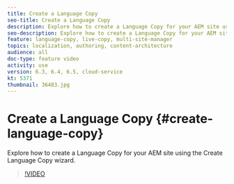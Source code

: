 ```yaml
---
title: Create a Language Copy
seo-title: Create a Language Copy
description: Explore how to create a Language Copy for your AEM site using the Create Language Copy wizard.  
seo-description: Explore how to create a Language Copy for your AEM site using the Create Language Copy wizard.  
feature: language-copy, live-copy, multi-site-manager
topics: localization, authoring, content-architecture
audience: all
doc-type: feature video
activity: use
version: 6.3, 6.4, 6.5, cloud-service
kt: 5371
thumbnail: 36483.jpg
---
```


# Create a Language Copy {#create-language-copy}

Explore how to create a Language Copy for your AEM site using the Create Language Copy wizard. 

>[!VIDEO](https://video.tv.adobe.com/v/36483?quality=12&learn=on)
